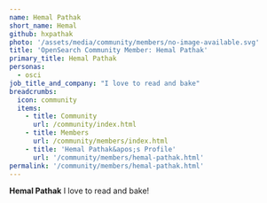 ```yaml
---
name: Hemal Pathak
short_name: Hemal
github: hxpathak
photo: '/assets/media/community/members/no-image-available.svg'
title: 'OpenSearch Community Member: Hemal Pathak'
primary_title: Hemal Pathak
personas:
  - osci
job_title_and_company: "I love to read and bake"
breadcrumbs:
  icon: community
  items:
    - title: Community
      url: /community/index.html
    - title: Members
      url: /community/members/index.html
    - title: 'Hemal Pathak&apos;s Profile'
      url: '/community/members/hemal-pathak.html'
permalink: '/community/members/hemal-pathak.html'
---
```


**Hemal Pathak** I love to read and bake!
